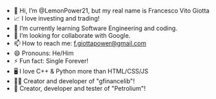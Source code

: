 - 👋 Hi, I’m @LemonPower21, but my real name is Francesco Vito Giotta
- 📈 I love investing and trading!
- 🌱 I’m currently learning Software Engineering and coding.
- 💞️ I’m looking for collaborate with Google.
- 📫 How to reach me: f.giottapower@gmail.com
- 😄 Pronouns: He/Him
- ⚡ Fun fact: Single Forever!
- 🖥️ I love C++ & Python more than HTML/CSS/JS
- 👨‍💻 Creator and developer of "gfinancelib"!
- 🤖 Creator, developer and tester of "Petrolium"!
<!---
LemonPower21/LemonPower21 is a ✨ special ✨ repository because its `README.md` (this file) appears on your GitHub profile.
You can click the Preview link to take a look at your changes.
--->
